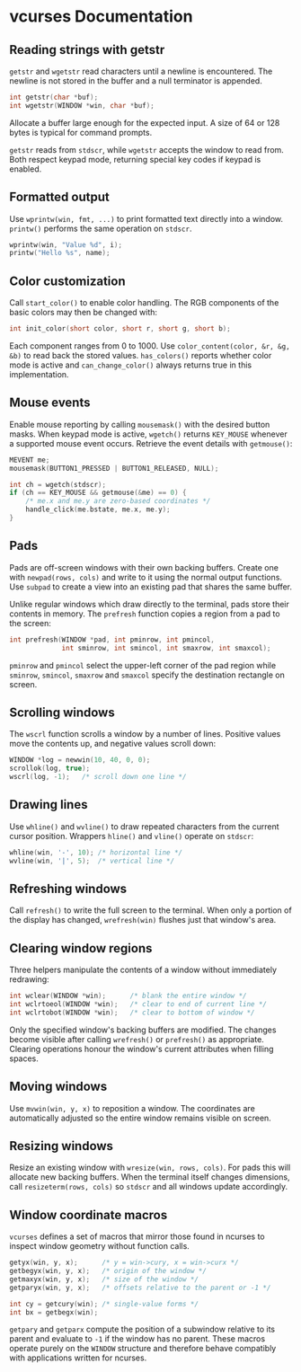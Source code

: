 # vcurses Documentation

## Reading strings with getstr

`getstr` and `wgetstr` read characters until a newline is encountered. The
newline is not stored in the buffer and a null terminator is appended.

```c
int getstr(char *buf);
int wgetstr(WINDOW *win, char *buf);
```

Allocate a buffer large enough for the expected input. A size of 64 or 128 bytes
is typical for command prompts.

`getstr` reads from `stdscr`, while `wgetstr` accepts the window to read from.
Both respect keypad mode, returning special key codes if keypad is enabled.

## Formatted output

Use `wprintw(win, fmt, ...)` to print formatted text directly into a window.
`printw()` performs the same operation on `stdscr`.

```c
wprintw(win, "Value %d", i);
printw("Hello %s", name);
```

## Color customization

Call `start_color()` to enable color handling. The RGB components of the
basic colors may then be changed with:

```c
int init_color(short color, short r, short g, short b);
```

Each component ranges from 0 to 1000. Use `color_content(color, &r, &g, &b)`
to read back the stored values. `has_colors()` reports whether color mode is
active and `can_change_color()` always returns true in this implementation.

## Mouse events

Enable mouse reporting by calling `mousemask()` with the desired button masks.
When keypad mode is active, `wgetch()` returns `KEY_MOUSE` whenever a supported
mouse event occurs. Retrieve the event details with `getmouse()`:

```c
MEVENT me;
mousemask(BUTTON1_PRESSED | BUTTON1_RELEASED, NULL);

int ch = wgetch(stdscr);
if (ch == KEY_MOUSE && getmouse(&me) == 0) {
    /* me.x and me.y are zero-based coordinates */
    handle_click(me.bstate, me.x, me.y);
}
```

## Pads

Pads are off-screen windows with their own backing buffers. Create one with
`newpad(rows, cols)` and write to it using the normal output functions. Use
`subpad` to create a view into an existing pad that shares the same buffer.

Unlike regular windows which draw directly to the terminal, pads store their
contents in memory. The `prefresh` function copies a region from a pad to the
screen:

```c
int prefresh(WINDOW *pad, int pminrow, int pmincol,
             int sminrow, int smincol, int smaxrow, int smaxcol);
```

`pminrow` and `pmincol` select the upper-left corner of the pad region while
`sminrow`, `smincol`, `smaxrow` and `smaxcol` specify the destination
rectangle on screen.

## Scrolling windows

The `wscrl` function scrolls a window by a number of lines. Positive values
move the contents up, and negative values scroll down:

```c
WINDOW *log = newwin(10, 40, 0, 0);
scrollok(log, true);
wscrl(log, -1);   /* scroll down one line */
```

## Drawing lines

Use `whline()` and `wvline()` to draw repeated characters from the current
cursor position. Wrappers `hline()` and `vline()` operate on `stdscr`:

```c
whline(win, '-', 10); /* horizontal line */
wvline(win, '|', 5);  /* vertical line */
```

## Refreshing windows

Call `refresh()` to write the full screen to the terminal. When only a
portion of the display has changed, `wrefresh(win)` flushes just that
window's area.

## Clearing window regions

Three helpers manipulate the contents of a window without immediately
redrawing:

```c
int wclear(WINDOW *win);      /* blank the entire window */
int wclrtoeol(WINDOW *win);   /* clear to end of current line */
int wclrtobot(WINDOW *win);   /* clear to bottom of window */
```

Only the specified window's backing buffers are modified. The changes become
visible after calling `wrefresh()` or `prefresh()` as appropriate. Clearing
operations honour the window's current attributes when filling spaces.

## Moving windows

Use `mvwin(win, y, x)` to reposition a window. The coordinates are
automatically adjusted so the entire window remains visible on screen.

## Resizing windows

Resize an existing window with `wresize(win, rows, cols)`. For pads this will
allocate new backing buffers. When the terminal itself changes dimensions,
call `resizeterm(rows, cols)` so `stdscr` and all windows update accordingly.

## Window coordinate macros

`vcurses` defines a set of macros that mirror those found in ncurses to
inspect window geometry without function calls.

```c
getyx(win, y, x);      /* y = win->cury, x = win->curx */
getbegyx(win, y, x);   /* origin of the window */
getmaxyx(win, y, x);   /* size of the window */
getparyx(win, y, x);   /* offsets relative to the parent or -1 */

int cy = getcury(win); /* single-value forms */
int bx = getbegx(win);
```

`getpary` and `getparx` compute the position of a subwindow relative to
its parent and evaluate to `-1` if the window has no parent.  These
macros operate purely on the `WINDOW` structure and therefore behave
compatibly with applications written for ncurses.

